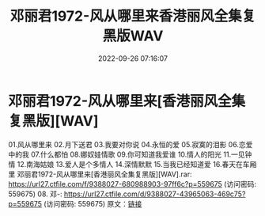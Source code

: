 ﻿---
title: 邓丽君1972-风从哪里来香港丽风全集复黑版WAV
date: 2022-09-26 07:16:07
categories: WAV车载音乐、镜像
tags: 华语中文
---
# 邓丽君1972-风从哪里来[香港丽风全集复黑版][WAV]

01.风从哪里来
02.月下送君
03.我要对你说
04.永恒的爱
05.寂寞的泪影
06.恋爱中的我
07.什么都怕
08.娜奴娃情歌
09.你可知道我爱谁
10.情人的阳光
11.一见钟情
12.南海姑娘
13.爱人是个多情人
14.深情默默
15.当我已经知道爱
16.春天在车厢里
邓丽君1972-风从哪里来[香港丽风全集复黑版][WAV].rar:
https://url27.ctfile.com/f/9388027-680988903-97ff6c?p=559675
(访问密码: 559675)
08. 邓-: https://url27.ctfile.com/d/9388027-43965063-469c75?p=559675
(访问密码: 559675)
原文：[链接](https://blog.sina.com.cn/s/blog_1647c7e7601030zlg.html)